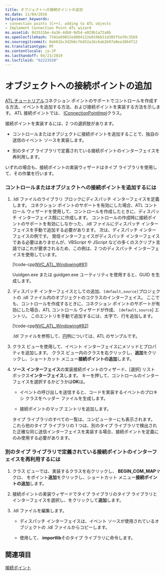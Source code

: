 ```yaml
---
title: オブジェクトへの接続ポイントの追加
ms.date: 11/04/2016
helpviewer_keywords:
- connection points [C++], adding to ATL objects
- Implement Connection Point ATL wizard
ms.assetid: 843531be-4a36-4db0-9d54-e029b1a72a8b
ms.openlocfilehash: 7341e69852ed804122e0196b51d305f5af0c35b9
ms.sourcegitcommit: 0ab61bc3d2b6cfbd52a16c6ab2b97a8ea1864f12
ms.translationtype: MT
ms.contentlocale: ja-JP
ms.lasthandoff: 04/23/2019
ms.locfileid: "62223520"
---
```

# <a name="adding-connection-points-to-an-object"></a>オブジェクトへの接続ポイントの追加

[ATL チュートリアル](../atl/active-template-library-atl-tutorial.md)コネクション ポイントのサポートでコントロールを作成する方法、イベントを追加する方法、および接続ポイントを実装する方法を示します。 ATL 接続ポイントでは、 [IConnectionPointImpl](../atl/reference/iconnectionpointimpl-class.md)クラス。

接続ポイントを実装するには、2 つの選択肢があります。

- コントロールまたはオブジェクトに接続ポイントを追加することで、独自の送信のイベント ソースを実装します。

- 別のタイプ ライブラリで定義されている接続ポイントのインターフェイスを再利用します。

いずれの場合も、接続ポイントの実装ウィザードはタイプ ライブラリを使用して、その作業を行います。

### <a name="to-add-a-connection-point-to-a-control-or-object"></a>コントロールまたはオブジェクトへの接続ポイントを追加するには

1. .Idl ファイルのライブラリ ブロックにディスパッチ インターフェイスを定義します。 コネクション ポイントのサポートを有効にした場合、ATL コントロール ウィザードを使用して、コントロールを作成したときに、ディスパッチ インターフェイス既にに作成します。 コントロールの作成時に接続ポイントのサポートを有効にしなかった、.idl ファイルにディスパッチ インターフェイスを手動で追加する必要があります。 次は、ディスパッチ インターフェイスの例です。 発信インターフェイスがディスパッチ インターフェイスである必要はありませんが、VBScript や JScript などの多くのスクリプト言語ではこれが要求されるため、この例は、2 つのディスパッチ インターフェイスを使用しています。

   [!code-cpp[NVC_ATL_Windowing#81](../atl/codesnippet/cpp/adding-connection-points-to-an-object_1.idl)]

   Uuidgen.exe または guidgen.exe ユーティリティを使用すると、GUID を生成します。

2. ディスパッチ インターフェイスとしての追加、`[default,source]`プロジェクトの .idl ファイル内のオブジェクトのコクラスのインターフェイス。 ここでも、コントロールを作成するときに、コネクション ポイントのサポートが有効にした場合、ATL コントロール ウィザードが作成、 `[default,source`] エントリ。 このエントリを手動で追加するには、太字で、行を追加します。

   [!code-cpp[NVC_ATL_Windowing#82](../atl/codesnippet/cpp/adding-connection-points-to-an-object_2.idl)]

   .Idl ファイルを参照して、[円](../overview/visual-cpp-samples.md)例については、ATL のサンプルです。

3. クラス ビューを使用して、イベント インターフェイスにメソッドとプロパティを追加します。 クラス ビュー内のクラスを右クリックし、**追加**をクリックし、ショートカット メニュー**接続ポイントの追加**します。

4. **ソース インターフェイス**の実装接続ポイントのウィザード、[選択] リスト ボックス**インターフェイス**します。 キーを押して、コントロールのインターフェイスを選択するかどうかは**OK**は。

   - イベントの呼び出しを送信すると、コードを実装するイベントのプロキシ クラスをヘッダー ファイルを生成します。

   - 接続ポイントのマップ エントリを追加します。

   タイプ ライブラリのすべての一覧は、コンピューターにも表示されます。 これら他のタイプ ライブラリの 1 つは、別のタイプ ライブラリで検出された正確な同じ送信インターフェイスを実装する場合、接続ポイントを定義にのみ使用する必要があります。

### <a name="to-reuse-a-connection-point-interface-defined-in-another-type-library"></a>別のタイプ ライブラリで定義されている接続ポイントのインターフェイスを再利用するには

1. クラス ビューでは、実装するクラスを右クリックし、 **BEGIN_COM_MAP**マクロ、 をポイント**追加**をクリックし、ショートカット メニュー**接続ポイントの追加**します。

2. 接続ポイントの実装ウィザードでタイプ ライブラリのタイプ ライブラリとインターフェイスを選択し、をクリックして**追加**します。

3. .Idl ファイルを編集します。

   - ディスパッチ インターフェイスは、イベント ソースが使用されているオブジェクトの .idl ファイルからコピーします。

   - 使用して、 **importlib**そのタイプ ライブラリに命令します。

## <a name="see-also"></a>関連項目

[接続ポイント](../atl/atl-connection-points.md)
